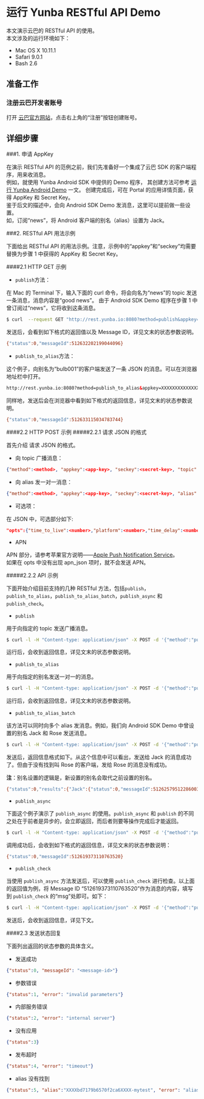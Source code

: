 # 运行 Yunba RESTful API Demo

本文演示云巴的 RESTful API 的使用。
<br>
本文涉及的运行环境如下：

* Mac OS X 10.11.1
* Safari 9.0.1
* Bash 2.6

## 准备工作

### 注册云巴开发者账号
打开 [云巴官方网站](http://yunba.io "云巴官方网站")，点击右上角的“注册”按钮创建账号。  

## 详细步骤

###1. 申请 AppKey

在演示 RESTful API 的范例之前，我们先准备好一个集成了云巴 SDK 的客户端程序，用来收消息。
<br>
例如，就使用 Yunba Android SDK 中提供的 Demo 程序，
其创建方法可参考 [运行 Yunba Android Demo](https://github.com/yunba/docs/blob/master/quickstart/demo/Demo_Android.md) 一文。
创建完成后，可在 Portal 的应用详情页面，获得 AppKey 和 Secret Key。
<br>
鉴于后文的描述中，会向 Android SDK Demo 发消息，这里可以提前做一些设置。
<br>如，订阅“news”，将 Android 客户端的别名（alias）设置为 Jack。

###2. RESTful API 用法示例

下面给出 RESTful API 的用法示例。注意，示例中的“appkey”和“seckey”均需要替换为步骤 1 中获得的 AppKey 和 Secret Key。

####2.1 HTTP GET 示例


* `publish`方法：

在 Mac 的 Terminal 下，输入下面的 curl 命令，将会向名为“news”的 topic 发送一条消息，消息内容是“good news”。
由于 Android SDK Demo 程序在步骤 1 中曾订阅过“news”，它将收到这条消息。

```bash
$ curl  --request GET "http://rest.yunba.io:8080?method=publish&appkey=XXXXXXXXXXXXXXXXXXXXXXX&seckey=sec-XXXXXXXXXXXXXXXXXXXXXXXXXXXXX&topic=news&msg="good news""

```
发送后，会看到如下格式的返回值以及 Message ID，详见文末的状态参数说明。
```bash
{"status":0,"messageId":512632202199044096}
```

* `publish_to_alias`方法：

这个例子，向别名为“bulb001”的客户端发送了一条 JSON 的消息。可以在浏览器地址栏中打开。

```html
http://rest.yunba.io:8080?method=publish_to_alias&appkey=XXXXXXXXXXXXXXXXXXXXXXX&seckey=sec-XXXXXXXXXXXXXXXXXXXXXXXXXXXXX&alias=bulb001&msg={"p":999,"r":1111,"g":0,"b":0}
```
同样地，发送后会在浏览器中看到如下格式的返回信息，详见文末的状态参数说明。
```bash
{"status":0,"messageId":512633115034783744}
```

####2.2 HTTP POST 示例
#####2.2.1 请求 JSON 的格式

首先介绍 请求 JSON 的格式。

* 向 topic 广播消息：

```json
{"method":<method>, "appkey":<app-key>, "seckey":<secret-key>, "topic":<topic>, "msg":<message>}
```

* 向 alias 发一对一消息：

```json
{"method":<method>, "appkey":<app-key>, "seckey":<secret-key>, "alias":<alias> , "msg":<message>}
```

* 可选项：

在 JSON 中，可选部分如下:

```json
"opts":{"time_to_live":<number>,"platform":<number>,"time_delay":<number>,"location":<string>,"qos":<number>,"apn_json":{"aps":{"alert":<string>,"badge":<number>,"sound":<string>,"priority":<number>,"expiration":<number>,"content-available":<number>}}}
```

* APN 

APN 部分，请参考苹果官方说明——[Apple Push Notification Service](https://developer.apple.com/library/ios/documentation/NetworkingInternet/Conceptual/RemoteNotificationsPG/Chapters/ApplePushService.html#//apple_ref/doc/uid/TP40008194-CH100-SW12 "A")。
<br>
如果在 opts 中没有出现 apn_json 项时，就不会发送 APN。

#####2.2.2 API 示例

下面开始介绍目前支持的几种 RESTful 方法，包括`publish`，`publish_to_alias`，`publish_to_alias_batch`，`publish_async` 和 `publish_check`。

* `publish` 

用于向指定的 topic 发送广播消息。

```bash
$ curl -l -H "Content-type: application/json" -X POST -d '{"method":"publish", "appkey":"XXXXXXXXXXXXXXXXXXXXXXX", "seckey":"sec-XXXXXXXXXXXXXXXXXXXXXXXXXXXXX", "topic":"news", "msg":"good news"}' http://rest.yunba.io:8080
```

运行后，会收到返回信息，详见文末的状态参数说明。


* `publish_to_alias` 

用于向指定的别名发送一对一的消息。


```bash
$ curl -l -H "Content-type: application/json" -X POST -d '{"method":"publish_to_alias", "appkey": "XXXXXXXXXXXXXXXXXXXXXXX", "seckey":"sec-XXXXXXXXXXXXXXXXXXXXXXXXXXXXX", "alias”:”Jack”, "msg":"message from RESTful API", "opts":{"time_to_live":20000}}' http://rest.yunba.io:8080
```

运行后，会收到返回信息，详见文末的状态参数说明。


* `publish_to_alias_batch` 

该方法可以同时向多个 alias 发消息。例如，我们向 Android SDK Demo 中曾设置的别名 Jack 和 Rose 发送消息。

```bash
$ curl -l -H "Content-type: application/json" -X POST -d '{"method":"publish_to_alias_batch", "appkey":"XXXXXXXXXXXXXXXXXXXXXXX", "seckey":"sec-XXXXXXXXXXXXXXXXXXXXXXXXXXXXX", "aliases":["Jack","Rose"], "msg":"good news", "opts":{"time_to_live": 20}}' http://rest.yunba.io:8080
```

发送后，返回信息格式如下。从这个信息中可以看出，发送给 Jack 的消息成功了。但由于没有找到叫 Rose 的客户端，发给 Rose 的消息没有成功。

**注**：别名设置的逻辑是，新设置的别名会取代之前设置的别名。

```bash
{"status":0,"results":{"Jack":{"status":0,"messageId":512625795122860032},"Rose":{"status":5,"alias":"56251969be17bc415cfbf2a1-Rose","error":"alias not found"}}}
```

* `publish_async`

下面这个例子演示了 `publish_async` 的使用。`publish_async` 和 `publish` 的不同之处在于前者是异步的，会立即返回，而后者则要等操作完成后才能返回。

```bash
$ curl -l -H "Content-type: application/json" -X POST -d '{"method":"publish_async", "appkey":"56251969be17bc415cfbf2a1", "seckey":"sec-7qsfITZyCHJeZiEXCJXSzokedysIuDXj6foWr3PcLOPGQekz", "topic":"news", "msg":"good news"}' http://rest.yunba.io:8080
```

调用成功后，会收到如下格式的返回信息，详见文末的状态参数说明：
```bash
{"status":0,"messageId":512619373110763520}
```

* `publish_check`

当使用 `publish_async` 方法发送后，可以使用 `publish_check` 进行检查。以上面的返回值为例，将 Message ID “512619373110763520”作为消息的内容，填写到 `publish_check` 的“msg”处即可。如下：

```bash
$ curl -l -H "Content-type: application/json" -X POST -d '{"method":"publish_check", "appkey":"XXXXXXXXXXXXXXXXXXXXXXX", "seckey":"sec-XXXXXXXXXXXXXXXXXXXXXXXXXXXXX", "topic”:”news”, "msg":"512619373110763520"}' http://rest.yunba.io:8080
```

发送后，会收到返回信息，详见下文。


####2.3 发送状态回复

下面列出返回的状态参数的具体含义。

* 发送成功

```json
{"status":0, "messageId": "<message-id>"}
```

* 参数错误

```json
{"status":1, "error": "invalid parameters"}
```

* 内部服务错误

```json
{"status":2, "error": "internal server"}
```

* 没有应用

```json
{"status":3}
```

* 发布超时

```json
{"status":4, "error": "timeout"}
```

 * alias 没有找到
 
```json
{"status":5, "alias":"XXXXbd7179b6570f2ca6XXXX-mytest", "error": "alias not found"}
```
